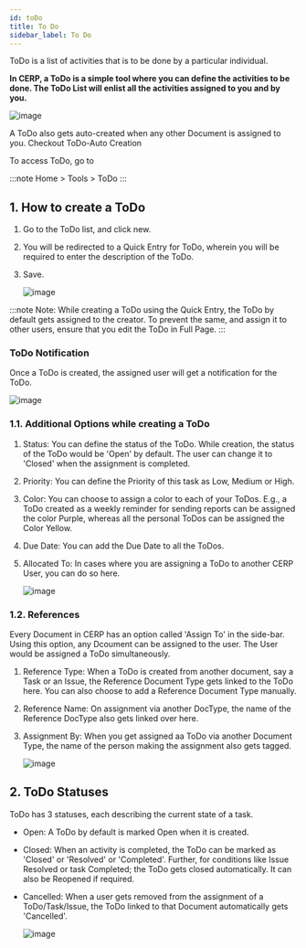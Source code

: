 ```yaml
---
id: toDo
title: To Do
sidebar_label: To Do
---
```


ToDo is a list of activities that is to be done by a particular individual.

**In CERP, a ToDo is a simple tool where you can define the activities to be done. The ToDo List will enlist all the activities assigned to you and by you.**

![image](images/image.jpg)

A ToDo also gets auto-created when any other Document is assigned to you. Checkout ToDo-Auto Creation

To access ToDo, go to

:::note
Home > Tools > ToDo
:::

## 1. How to create a ToDo

1.  Go to the ToDo list, and click new.
1.  You will be redirected to a Quick Entry for ToDo, wherein you will be required to enter the description of the ToDo.
1.  Save.

    ![image](images/image.jpg)

:::note
Note: While creating a ToDo using the Quick Entry, the ToDo by default gets assigned to the creator. To prevent the same, and assign it to other users, ensure that you edit the ToDo in Full Page.
:::

### ToDo Notification

Once a ToDo is created, the assigned user will get a notification for the ToDo.

![image](images/image.jpg)

### 1.1. Additional Options while creating a ToDo

1. Status: You can define the status of the ToDo. While creation, the status of the ToDo would be 'Open' by default. The user can change it to 'Closed' when the assignment is completed.
1. Priority: You can define the Priority of this task as Low, Medium or High.
1. Color: You can choose to assign a color to each of your ToDos. E.g., a ToDo created as a weekly reminder for sending reports can be assigned the color Purple, whereas all the personal ToDos can be assigned the Color Yellow.
1. Due Date: You can add the Due Date to all the ToDos.
1. Allocated To: In cases where you are assigning a ToDo to another CERP User, you can do so here.

   ![image](images/image.jpg)

### 1.2. References

Every Document in CERP has an option called 'Assign To' in the side-bar. Using this option, any Dcoument can be assigned to the user. The User would be assigned a ToDo simultaneously.

1. Reference Type: When a ToDo is created from another document, say a Task or an Issue, the Reference Document Type gets linked to the ToDo here. You can also choose to add a Reference Document Type manually.
1. Reference Name: On assignment via another DocType, the name of the Reference DocType also gets linked over here.
1. Assignment By: When you get assigned aa ToDo via another Document Type, the name of the person making the assignment also gets tagged.

   ![image](images/image.jpg)

## 2. ToDo Statuses

ToDo has 3 statuses, each describing the current state of a task.

- Open: A ToDo by default is marked Open when it is created.
- Closed: When an activity is completed, the ToDo can be marked as 'Closed' or 'Resolved' or 'Completed'. Further, for conditions like Issue Resolved or task Completed; the ToDo gets closed automatically. It can also be Reopened if required.
- Cancelled: When a user gets removed from the assignment of a ToDo/Task/Issue, the ToDo linked to that Document automatically gets 'Cancelled'.

  ![image](images/image.jpg)

